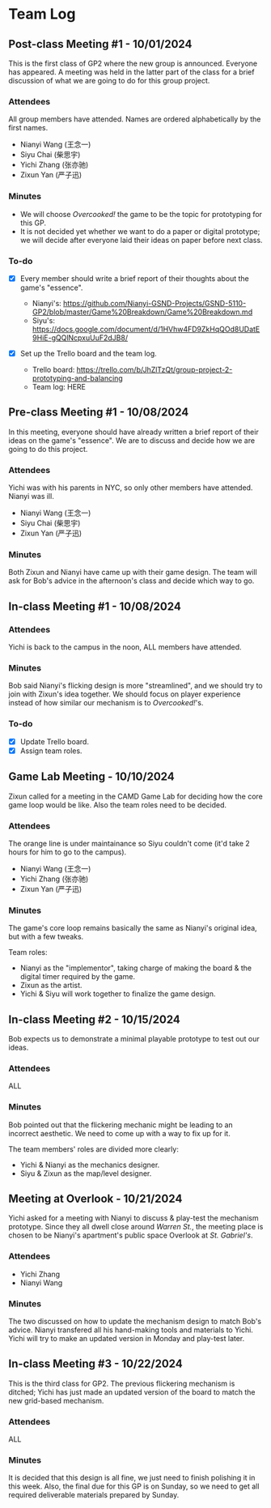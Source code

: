 # Team Log

## Post-class Meeting \#1 - 10/01/2024

This is the first class of GP2 where the new group is announced.
Everyone has appeared.
A meeting was held in the latter part of the class for a brief discussion of what we are going to do for this group project.

### Attendees

All group members have attended.
Names are ordered alphabetically by the first names.

- Nianyi Wang (王念一)
- Siyu Chai (柴思宇)
- Yichi Zhang (张亦驰)
- Zixun Yan (严子迅)

### Minutes

- We will choose _Overcooked!_ the game to be the topic for prototyping for this GP.
- It is not decided yet whether we want to do a paper or digital prototype;
	we will decide after everyone laid their ideas on paper before next class.

### To-do

- [x] Every member should write a brief report of their thoughts about the game's "essence".

	- Nianyi's: https://github.com/Nianyi-GSND-Projects/GSND-5110-GP2/blob/master/Game%20Breakdown/Game%20Breakdown.md
	- Siyu's: https://docs.google.com/document/d/1HVhw4FD9ZkHqQOd8UDatE9HiE-gQQlNcpxuUuF2dJB8/

- [x] Set up the Trello board and the team log.
	- Trello board: https://trello.com/b/JhZlTzQt/group-project-2-prototyping-and-balancing
	- Team log: HERE

## Pre-class Meeting \#1 - 10/08/2024

In this meeting, everyone should have already written a brief report of their ideas on the game's "essence".
We are to discuss and decide how we are going to do this project.

### Attendees

Yichi was with his parents in NYC, so only other members have attended.
Nianyi was ill.

- Nianyi Wang (王念一)
- Siyu Chai (柴思宇)
- Zixun Yan (严子迅)

### Minutes

Both Zixun and Nianyi have came up with their game design.
The team will ask for Bob's advice in the afternoon's class and decide which way to go.

## In-class Meeting \#1 - 10/08/2024

### Attendees

Yichi is back to the campus in the noon, ALL members have attended.

### Minutes

Bob said Nianyi's flicking design is more "streamlined", and we should try to join with Zixun's idea together.
We should focus on player experience instead of how similar our mechanism is to _Overcooked!_'s.

### To-do

- [x] Update Trello board.
- [x] Assign team roles.

## Game Lab Meeting - 10/10/2024

Zixun called for a meeting in the CAMD Game Lab for deciding how the core game loop would be like.
Also the team roles need to be decided.

### Attendees

The orange line is under maintainance so Siyu couldn't come (it'd take 2 hours for him to go to the campus).

- Nianyi Wang (王念一)
- Yichi Zhang (张亦驰)
- Zixun Yan (严子迅)

### Minutes

The game's core loop remains basically the same as Nianyi's original idea, but with a few tweaks.

Team roles:

- Nianyi as the "implementor", taking charge of making the board & the digital timer required by the game.
- Zixun as the artist.
- Yichi & Siyu will work together to finalize the game design.

## In-class Meeting \#2 - 10/15/2024

Bob expects us to demonstrate a minimal playable prototype to test out our ideas.

### Attendees

ALL

### Minutes

Bob pointed out that the flickering mechanic might be leading to an incorrect aesthetic.
We need to come up with a way to fix up for it.

The team members' roles are divided more clearly:

- Yichi & Nianyi as the mechanics designer.
- Siyu & Zixun as the map/level designer.

## Meeting at Overlook - 10/21/2024

Yichi asked for a meeting with Nianyi to discuss & play-test the mechanism prototype.
Since they all dwell close around _Warren St._, the meeting place is chosen to be Nianyi's apartment's public space Overlook at _St. Gabriel's_.

### Attendees

- Yichi Zhang
- Nianyi Wang

### Minutes

The two discussed on how to update the mechanism design to match Bob's advice.
Nianyi transfered all his hand-making tools and materials to Yichi.
Yichi will try to make an updated version in Monday and play-test later.

## In-class Meeting \#3 - 10/22/2024

This is the third class for GP2.
The previous flickering mechanism is ditched;
Yichi has just made an updated version of the board to match the new grid-based mechanism.

### Attendees

ALL

### Minutes

It is decided that this design is all fine, we just need to finish polishing it in this week.
Also, the final due for this GP is on Sunday, so we need to get all required deliverable materials prepared by Sunday.